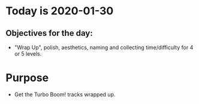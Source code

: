 # Today is 2020-01-30

## Objectives for the day:

- "Wrap Up", polish, aesthetics, naming and collecting time/difficulty for 4 or 5 levels.


# Purpose

- Get the Turbo Boom! tracks wrapped up.
